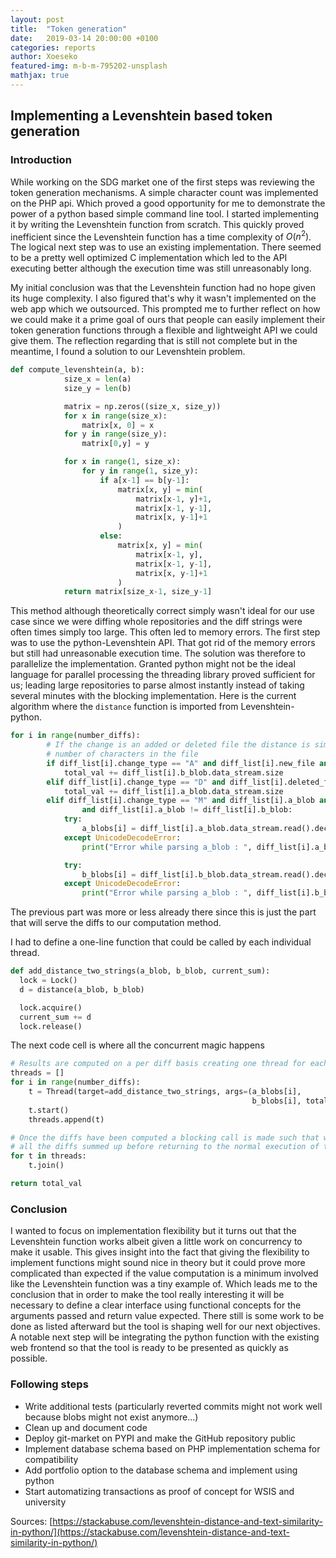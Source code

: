 ```yaml
---
layout: post
title:  "Token generation"
date:   2019-03-14 20:00:00 +0100
categories: reports
author: Xoeseko
featured-img: m-b-m-795202-unsplash
mathjax: true
---
```

## Implementing a Levenshtein based token generation

### Introduction
While working on the SDG market one of the first steps was reviewing the token generation mechanisms.
A simple character count was implemented on the PHP api. Which proved a good opportunity for me to demonstrate the power of a python based simple command line tool. I started implementing it by writing the Levenshtein function from scratch. This quickly proved inefficient since the Levenshtein function has a time complexity of $O(n^2)$. The logical next step was to use an existing implementation. There seemed to be a pretty well optimized C implementation which led to the API executing better although the execution time was still unreasonably long.

My initial conclusion was that the Levenshtein function had no hope given its huge complexity. I also figured that's why it wasn't implemented on the web app which we outsourced. This prompted me to further reflect on how we could make it a prime goal of ours that people can easily implement their token generation functions through a flexible and lightweight API we could give them. The reflection regarding that is still not complete but in the meantime, I found a solution to our Levenshtein problem.

```python
def compute_levenshtein(a, b):
            size_x = len(a)
            size_y = len(b)

            matrix = np.zeros((size_x, size_y))
            for x in range(size_x):
                matrix[x, 0] = x
            for y in range(size_y):
                matrix[0,y] = y

            for x in range(1, size_x):
                for y in range(1, size_y):
                    if a[x-1] == b[y-1]:
                        matrix[x, y] = min(
                            matrix[x-1, y]+1,
                            matrix[x-1, y-1],
                            matrix[x, y-1]+1
                        )
                    else:
                        matrix[x, y] = min(
                            matrix[x-1, y],
                            matrix[x-1, y-1],
                            matrix[x, y-1]+1
                        )
            return matrix[size_x-1, size_y-1]
```

This method although theoretically correct simply wasn't ideal for our use case since we were diffing whole repositories and the diff strings were often times simply too large. This often led to memory errors. The first step was to use the python-Levenshtein API. That got rid of the memory errors but still had unreasonable execution time. The solution was therefore to parallelize the implementation. Granted python might not be the ideal language for parallel processing the threading library proved sufficient for us; leading large repositories to parse almost instantly instead of taking several minutes with the blocking implementation. Here is the current algorithm where the `distance` function is imported from Levenshtein-python.

```python
for i in range(number_diffs):
        # If the change is an added or deleted file the distance is simply the
        # number of characters in the file
        if diff_list[i].change_type == "A" and diff_list[i].new_file and diff_list[i].b_blob:
            total_val += diff_list[i].b_blob.data_stream.size
        elif diff_list[i].change_type == "D" and diff_list[i].deleted_file and diff_list[i].a_blob:
            total_val += diff_list[i].a_blob.data_stream.size
        elif diff_list[i].change_type == "M" and diff_list[i].a_blob and diff_list[i].b_blob \
                and diff_list[i].a_blob != diff_list[i].b_blob:
            try:
                a_blobs[i] = diff_list[i].a_blob.data_stream.read().decode()
            except UnicodeDecodeError:
                print("Error while parsing a_blob : ", diff_list[i].a_blob.data_stream.read())

            try:
                b_blobs[i] = diff_list[i].b_blob.data_stream.read().decode()
            except UnicodeDecodeError:
                print("Error while parsing a_blob : ", diff_list[i].b_blob.data_stream.read())
```

The previous part was more or less already there since this is just the part that will serve the diffs to our computation method.

I had to define a one-line function that could be called by each individual thread.
```python
def add_distance_two_strings(a_blob, b_blob, current_sum):
  lock = Lock()
  d = distance(a_blob, b_blob)

  lock.acquire()
  current_sum += d
  lock.release()

```
The next code cell is where all the concurrent magic happens
```python
# Results are computed on a per diff basis creating one thread for each computation
threads = []
for i in range(number_diffs):
    t = Thread(target=add_distance_two_strings, args=(a_blobs[i],
                                                      b_blobs[i], total_val))
    t.start()
    threads.append(t)

# Once the diffs have been computed a blocking call is made such that we get
# all the diffs summed up before returning to the normal execution of the program.
for t in threads:
    t.join()

return total_val
```

### Conclusion
I wanted to focus on implementation flexibility but it turns out that the Levenshtein function works albeit given a little work on concurrency to make it usable. This gives insight into the fact that giving the flexibility to implement functions might sound nice in theory but it could prove more complicated than expected if the value computation is a minimum involved like the Levenshtein function was a tiny example of. Which leads me to the conclusion that in order to make the tool really interesting it will be necessary to define a clear interface using functional concepts for the arguments passed and return value expected. There still is some work to be done as listed afterward but the tool is shaping well for our next objectives. A notable next step will be integrating the python function with the existing web frontend so that the tool is ready to be presented as quickly as possible.

### Following steps
 - Write additional tests (particularly reverted commits might not work well because blobs might not exist anymore...)
 - Clean up and document code
 - Deploy git-market on PYPI and make the GitHub repository public
 - Implement database schema based on PHP implementation schema for compatibility
 - Add portfolio option to the database schema and implement using python
 - Start automatizing transactions as proof of concept for WSIS and university

 Sources:
 [https://stackabuse.com/levenshtein-distance-and-text-similarity-in-python/](https://stackabuse.com/levenshtein-distance-and-text-similarity-in-python/)
